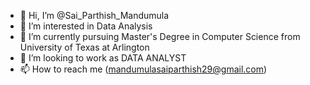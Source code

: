 - 👋 Hi, I’m @Sai_Parthish_Mandumula
- 👀 I’m interested in Data Analysis
- 🌱 I’m currently pursuing Master's Degree in Computer Science from University  of  Texas at Arlington
- 💞️ I’m looking to work as DATA ANALYST
- 📫 How to reach me (mandumulasaiparthish29@gmail.com)

<!---
SaiParthishMandumula/SaiParthishMandumula is a ✨ special ✨ repository because its `README.md` (this file) appears on your GitHub profile.
You can click the Preview link to take a look at your changes.
--->
